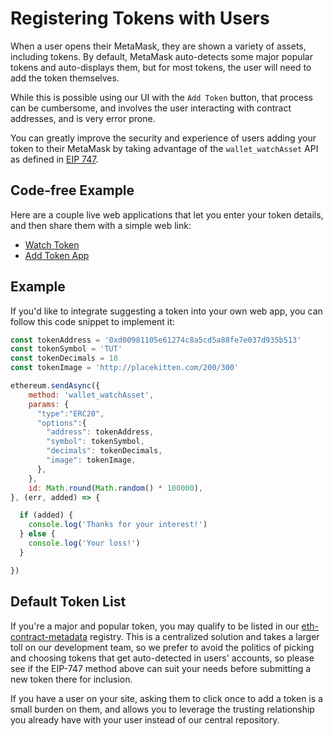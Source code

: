 # Registering Tokens with Users

When a user opens their MetaMask, they are shown a variety of assets, including tokens. By default, MetaMask auto-detects some major popular tokens and auto-displays them, but for most tokens, the user will need to add the token themselves.

While this is possible using our UI with the `Add Token` button, that process can be cumbersome, and involves the user interacting with contract addresses, and is very error prone.

You can greatly improve the security and experience of users adding your token to their MetaMask by taking advantage of the `wallet_watchAsset` API as defined in [EIP 747](https://github.com/estebanmino/EIPs/blob/master/EIPS/eip-747.md).

## Code-free Example

Here are a couple live web applications that let you enter your token details, and then share them with a simple web link:

- [Watch Token](https://vittominacori.github.io/watch-token/create.html)
- [Add Token App](https://metamask.github.io/Add-Token/#edit)

## Example

If you'd like to integrate suggesting a token into your own web app, you can follow this code snippet to implement it:

```javascript
const tokenAddress = '0xd00981105e61274c8a5cd5a88fe7e037d935b513'
const tokenSymbol = 'TUT'
const tokenDecimals = 18
const tokenImage = 'http://placekitten.com/200/300'

ethereum.sendAsync({
    method: 'wallet_watchAsset',
    params: {
      "type":"ERC20",
      "options":{
        "address": tokenAddress,
        "symbol": tokenSymbol,
        "decimals": tokenDecimals,
        "image": tokenImage,
      },
    },
    id: Math.round(Math.random() * 100000),
}, (err, added) => {

  if (added) {
    console.log('Thanks for your interest!')
  } else {
    console.log('Your loss!')
  }

})
```

## Default Token List

If you're a major and popular token, you may qualify to be listed in our [eth-contract-metadata](https://github.com/MetaMask/eth-contract-metadata) registry. This is a centralized solution and takes a larger toll on our development team, so we prefer to avoid the politics of picking and choosing tokens that get auto-detected in users' accounts, so please see if the EIP-747 method above can suit your needs before submitting a new token there for inclusion.

If you have a user on your site, asking them to click once to add a token is a small burden on them, and allows you to leverage the trusting relationship you already have with your user instead of our central repository.

